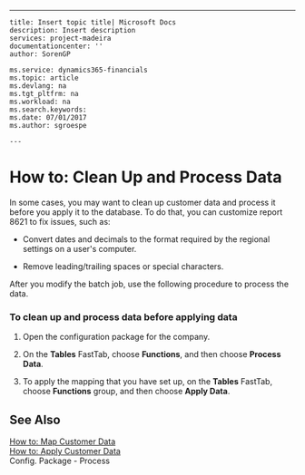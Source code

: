 ---
    title: Insert topic title| Microsoft Docs
    description: Insert description
    services: project-madeira
    documentationcenter: ''
    author: SorenGP

    ms.service: dynamics365-financials
    ms.topic: article
    ms.devlang: na
    ms.tgt_pltfrm: na
    ms.workload: na
    ms.search.keywords:
    ms.date: 07/01/2017
    ms.author: sgroespe

    ---
# How to: Clean Up and Process Data
In some cases, you may want to clean up customer data and process it before you apply it to the database. To do that, you can customize report 8621 to fix issues, such as:  
  
-   Convert dates and decimals to the format required by the regional settings on a user's computer.  
  
-   Remove leading\/trailing spaces or special characters.  
  
 After you modify the batch job, use the following procedure to process the data.  
  
### To clean up and process data before applying data  
  
1.  Open the configuration package for the company.  
  
2.  On the **Tables** FastTab, choose **Functions**, and then choose **Process Data**.  
  
3.  To apply the mapping that you have set up, on the **Tables** FastTab, choose **Functions** group, and then choose **Apply Data**.  
  
## See Also  
 [How to: Map Customer Data](../how-to-map-customer-data.md)   
 [How to: Apply Customer Data](../how-to-apply-customer-data.md)   
 Config. Package - Process